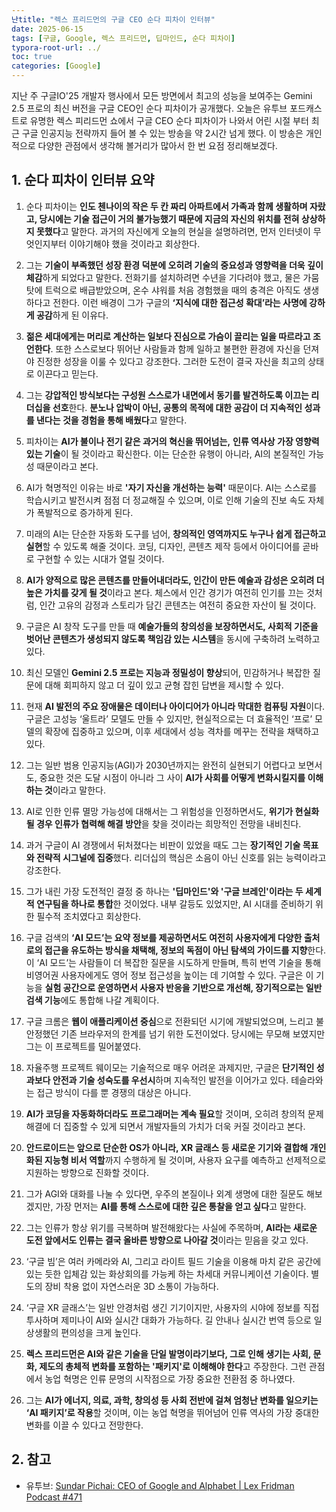 ```yaml
---
난title: "렉스 프리드먼의 구글 CEO 순다 피차이 인터뷰"
date: 2025-06-15
tags: [구글, Google, 렉스 프리드먼, 딥마인드, 순다 피차이]
typora-root-url: ../
toc: true
categories: [Google]
---
```


지난 주 구글IO'25 개발자 행사에서 모든 방면에서 최고의 성능을 보여주는 Gemini 2.5 프로의 최신 버전을 구글 CEO인 순다 피차이가 공개했다. 오늘은 유투브 포드캐스트로 유명한 렉스 피리드먼 쇼에서 구글 CEO 순다 피차이가 나와서 어린 시절 부터 최근 구글 인공지능 전략까지 들어 볼 수 있는 방송을 약 2시간 넘게 했다. 이 방송은 개인적으로 다양한 관점에서 생각해 볼거리가 많아서 한 번 요점 정리해보겠다. 



## 1. 순다 피차이 인터뷰 요약 

1. 순다 피차이는 **인도 첸나이의 작은 두 칸 짜리 아파트에서 가족과 함께 생활하며 자랐고, 당시에는 기술 접근이 거의 불가능했기 때문에 지금의 자신의 위치를 전혀 상상하지 못했다**고 말한다. 과거의 자신에게 오늘의 현실을 설명하려면, 먼저 인터넷이 무엇인지부터 이야기해야 했을 것이라고 회상한다.

2. 그는 **기술이 부족했던 성장 환경 덕분에 오히려 기술의 중요성과 영향력을 더욱 깊이 체감**하게 되었다고 말한다. 전화기를 설치하려면 수년을 기다려야 했고, 물은 가뭄 탓에 트럭으로 배급받았으며, 온수 샤워를 처음 경험했을 때의 충격은 아직도 생생하다고 전한다. 이런 배경이 그가 구글의 **‘지식에 대한 접근성 확대’라는 사명에 강하게 공감**하게 된 이유다.

3. **젊은 세대에게는 머리로 계산하는 일보다 진심으로 가슴이 끌리는 일을 따르라고 조언한다**. 또한 스스로보다 뛰어난 사람들과 함께 일하고 불편한 환경에 자신을 던져야 진정한 성장을 이룰 수 있다고 강조한다. 그러한 도전이 결국 자신을 최고의 상태로 이끈다고 믿는다.

4. 그는 **강압적인 방식보다는 구성원 스스로가 내면에서 동기를 발견하도록 이끄는 리더십을 선호**한다. **분노나 압박이 아닌, 공통의 목적에 대한 공감이 더 지속적인 성과를 낸다는 것을 경험을 통해 배웠다**고 말한다.

5. 피차이는 **AI가 불이나 전기 같은 과거의 혁신을 뛰어넘는,** **인류 역사상 가장 영향력 있는 기술**이 될 것이라고 확신한다. 이는 단순한 유행이 아니라, AI의 본질적인 가능성 때문이라고 본다.

6. AI가 혁명적인 이유는 바로 **'자기 자신을 개선하는 능력'** 때문이다. AI는 스스로를 학습시키고 발전시켜 점점 더 정교해질 수 있으며, 이로 인해 기술의 진보 속도 자체가 폭발적으로 증가하게 된다.

7. 미래의 AI는 단순한 자동화 도구를 넘어, **창의적인 영역까지도 누구나 쉽게 접근하고 실현**할 수 있도록 해줄 것이다. 코딩, 디자인, 콘텐츠 제작 등에서 아이디어를 곧바로 구현할 수 있는 시대가 열릴 것이다.

8. **AI가 양적으로 많은 콘텐츠를 만들어내더라도, 인간이 만든 예술과 감성은 오히려 더 높은 가치를 갖게 될 것**이라고 본다. 체스에서 인간 경기가 여전히 인기를 끄는 것처럼, 인간 고유의 감정과 스토리가 담긴 콘텐츠는 여전히 중요한 자산이 될 것이다.

9. 구글은 AI 창작 도구를 만들 때 **예술가들의 창의성을 보장하면서도, 사회적 기준을 벗어난 콘텐츠가 생성되지 않도록 책임감 있는 시스템**을 동시에 구축하려 노력하고 있다.

10. 최신 모델인 **Gemini 2.5 프로는 지능과 정밀성이 향상**되어, 민감하거나 복잡한 질문에 대해 회피하지 않고 더 깊이 있고 균형 잡힌 답변을 제시할 수 있다.

11. 현재 **AI 발전의 주요 장애물은 데이터나 아이디어가 아니라 막대한 컴퓨팅 자원**이다. 구글은 고성능 ‘울트라’ 모델도 만들 수 있지만, 현실적으로는 더 효율적인 ‘프로’ 모델의 확장에 집중하고 있으며, 이후 세대에서 성능 격차를 메꾸는 전략을 채택하고 있다.

12. 그는 일반 범용 인공지능(AGI)가 2030년까지는 완전히 실현되기 어렵다고 보면서도, 중요한 것은 도달 시점이 아니라 그 사이 **AI가 사회를 어떻게 변화시킬지를 이해하는 것**이라고 말한다.

13. AI로 인한 인류 멸망 가능성에 대해서는 그 위험성을 인정하면서도, **위기가 현실화될 경우 인류가 협력해 해결 방안**을 찾을 것이라는 희망적인 전망을 내비친다.

14. 과거 구글이 AI 경쟁에서 뒤처졌다는 비판이 있었을 때도 그는 **장기적인 기술 목표와 전략적 시그널에 집중**했다. 리더십의 핵심은 소음이 아닌 신호를 읽는 능력이라고 강조한다.

15. 그가 내린 가장 도전적인 결정 중 하나는 **'딥마인드'와 '구글 브레인'이라는 두 세계적 연구팀을 하나로 통합**한 것이었다. 내부 갈등도 있었지만, AI 시대를 준비하기 위한 필수적 조치였다고 회상한다.

16. 구글 검색의 **‘AI 모드’는 요약 정보를 제공하면서도 여전히 사용자에게 다양한 출처로의 접근을 유도하는 방식을 채택해, 정보의 독점이 아닌 탐색의 가이드를 지향**한다. 이 ‘AI 모드’는 사람들이 더 복잡한 질문을 시도하게 만들며, 특히 번역 기술을 통해 비영어권 사용자에게도 영어 정보 접근성을 높이는 데 기여할 수 있다. 구글은 이 기능을 **실험 공간으로 운영하면서 사용자 반응을 기반으로 개선해, 장기적으로는 일반 검색 기능**에도 통합해 나갈 계획이다.

17. 구글 크롬은 **웹이 애플리케이션 중심**으로 전환되던 시기에 개발되었으며, 느리고 불안정했던 기존 브라우저의 한계를 넘기 위한 도전이었다. 당시에는 무모해 보였지만 그는 이 프로젝트를 밀어붙였다.

18. 자율주행 프로젝트 웨이모는 기술적으로 매우 어려운 과제지만, 구글은 **단기적인 성과보다 안전과 기술 성숙도를 우선시**하며 지속적인 발전을 이어가고 있다. 테슬라와는 접근 방식이 다를 뿐 경쟁의 대상은 아니다.

19. **AI가 코딩을 자동화하더라도 프로그래머는 계속 필요**할 것이며, 오히려 창의적 문제 해결에 더 집중할 수 있게 되면서 개발자들의 가치가 더욱 커질 것이라고 본다.

20. **안드로이드는 앞으로 단순한 OS가 아니라, XR 글래스 등 새로운 기기와 결합해 개인화된 지능형 비서 역할**까지 수행하게 될 것이며, 사용자 요구를 예측하고 선제적으로 지원하는 방향으로 진화할 것이다.

21. 그가 AGI와 대화를 나눌 수 있다면, 우주의 본질이나 외계 생명에 대한 질문도 해보겠지만, 가장 먼저는 **AI를 통해 스스로에 대한 깊은 통찰을 얻고 싶다**고 말한다.

22. 그는 인류가 항상 위기를 극복하며 발전해왔다는 사실에 주목하며, **AI라는 새로운 도전 앞에서도 인류는 결국 올바른 방향으로 나아갈 것**이라는 믿음을 갖고 있다.

23. ‘구글 빔’은 여러 카메라와 AI, 그리고 라이트 필드 기술을 이용해 마치 같은 공간에 있는 듯한 입체감 있는 화상회의를 가능케 하는 차세대 커뮤니케이션 기술이다. 별도의 장비 착용 없이 자연스러운 3D 소통이 가능하다.

24. ‘구글 XR 글래스’는 일반 안경처럼 생긴 기기이지만, 사용자의 시야에 정보를 직접 투사하며 제미나이 AI와 실시간 대화가 가능하다. 길 안내나 실시간 번역 등으로 일상생활의 편의성을 크게 높인다.

25. **렉스 프리드먼은 AI와 같은 기술을 단일 발명이라기보다, 그로 인해 생기는 사회, 문화, 제도의 총체적 변화를 포함하는 '패키지'로 이해해야 한다**고 주장한다. 그런 관점에서 농업 혁명은 인류 문명의 시작점으로 가장 중요한 전환점 중 하나였다.

26. 그는 **AI가 에너지, 의료, 과학, 창의성 등 사회 전반에 걸쳐 엄청난 변화를 일으키는 ‘AI 패키지’로 작용**할 것이며, 이는 농업 혁명을 뛰어넘어 인류 역사의 가장 중대한 변화를 이끌 수 있다고 전망한다.

    

## 2. 참고 

* 유투브: [Sundar Pichai: CEO of Google and Alphabet | Lex Fridman Podcast #471](https://www.youtube.com/hashtag/471)
